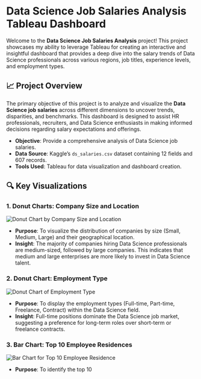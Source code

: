 # Data Science Job Salaries Analysis Tableau Dashboard

Welcome to the **Data Science Job Salaries Analysis** project! This project showcases my ability to leverage Tableau for creating an interactive and insightful dashboard that provides a deep dive into the salary trends of Data Science professionals across various regions, job titles, experience levels, and employment types.

## 📈 Project Overview

The primary objective of this project is to analyze and visualize the **Data Science job salaries** across different dimensions to uncover trends, disparities, and benchmarks. This dashboard is designed to assist HR professionals, recruiters, and Data Science enthusiasts in making informed decisions regarding salary expectations and offerings.

- **Objective**: Provide a comprehensive analysis of Data Science job salaries.
- **Data Source**: Kaggle’s `ds_salaries.csv` dataset containing 12 fields and 607 records.
- **Tools Used**: Tableau for data visualization and dashboard creation.

## 🔍 Key Visualizations

### 1. Donut Charts: Company Size and Location

![Donut Chart by Company Size and Location](./images/Pie%20chart%20by%20Total%20companies%20by%20size%20and%20location.png)

- **Purpose**: To visualize the distribution of companies by size (Small, Medium, Large) and their geographical location.
- **Insight**: The majority of companies hiring Data Science professionals are medium-sized, followed by large companies. This indicates that medium and large enterprises are more likely to invest in Data Science talent.

### 2. Donut Chart: Employment Type

![Donut Chart of Employment Type](./images/Pie%20chart%20of%20Employement%20Type.png)

- **Purpose**: To display the employment types (Full-time, Part-time, Freelance, Contract) within the Data Science field.
- **Insight**: Full-time positions dominate the Data Science job market, suggesting a preference for long-term roles over short-term or freelance contracts.

### 3. Bar Chart: Top 10 Employee Residences

![Bar Chart for Top 10 Employee Residence](./images/Bar%20graph%20for%20Top%2010%20Employee%20Residence.png)

- **Purpose**: To identify the top 10
